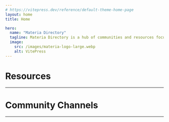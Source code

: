 ```yaml
---
# https://vitepress.dev/reference/default-theme-home-page
layout: home
title: Home

hero:
  name: "Materia Directory"
  tagline: Materia Directory is a hub of communities and resources focussed on the Materia Datacenter and other useful FF14 resources.
  image:
    src: /images/materia-logo-large.webp
    alt: VitePress
---
```


# Resources <Badge type="warning" text="Beta" />
---

<SitesList/>

# Community Channels <Badge type="warning" text="Beta" />

---

<TwitchList/>